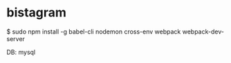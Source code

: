 # bistagram
$ sudo npm install -g babel-cli nodemon cross-env webpack webpack-dev-server

DB: mysql
